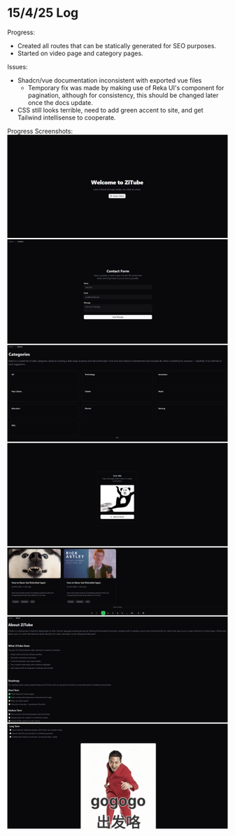 # 15/4/25 Log

Progress:

- Created all routes that can be statically generated for SEO purposes.
- Started on video page and category pages.

Issues:

- Shadcn/vue documentation inconsistent with exported vue files
  - Temporary fix was made by making use of Reka UI's component for pagination, although for consistency, this should be changed later once the docs update.
- CSS still looks terrible, need to add green accent to site, and get Tailwind intellisense to cooperate.

Progress Screenshots:
![image](./public/progression/home.png)
![image](./public/progression/contact.png)
![image](./public/progression/categories.png)
![image](./public/progression/pagenotfound.png)
![image](./public/progression/menu.png)
![image](./public/progression/about1.png)
![image](./public/progression/about2.png)
